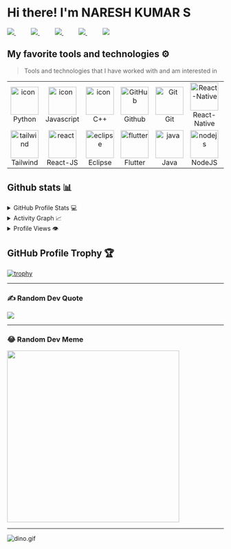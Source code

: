 <h1>Hi there! I'm NARESH KUMAR S </h1>
<div align="justify">

<a href="https://www.instagram.com/lucky_prince_nk/?igshid=YmMyMTA2M2Y%3D">
<img src="https://img.shields.io/badge/Instagram-%23E4405F.svg?style=for-the-badge&logo=Instagram&logoColor=white">
</a>
&nbsp;&nbsp;&nbsp;&nbsp;&nbsp;&nbsp;&nbsp;&nbsp;
<a href="https://twitter.com/NareshKumar1553">
<img src="https://img.shields.io/badge/Twitter-%231DA1F2.svg?style=for-the-badge&logo=Twitter&logoColor=white">
</a>
&nbsp;&nbsp;&nbsp;&nbsp;&nbsp;&nbsp;&nbsp;&nbsp;
<a href="https://www.linkedin.com/in/naresh-kumar-s/">
<img src="https://img.shields.io/badge/Linkedin-%231DA1F2.svg?style=for-the-badge&logo=Linkedin&logoColor=white">
</a>
&nbsp;&nbsp;&nbsp;&nbsp;&nbsp;&nbsp;&nbsp;&nbsp;
<a href="https://t.me/nareshkumar1553/">
<img src="https://img.shields.io/badge/telegram-2CA5E0?style=for-the-badge&logo=telegram&logoColor=white">
</a>
&nbsp;&nbsp;&nbsp;&nbsp;&nbsp;&nbsp;&nbsp;&nbsp;
<a href="https://gitlab.com/NareshKumar1553">
<img src="https://img.shields.io/badge/github-330F63?style=for-the-badge&logo=gitlab&logoColor=white">
</a>

</div>
<p></p>
<!-- Fun -->

## My favorite tools and technologies ⚙️

> Tools and technologies that I have worked with and am interested in

<table>
  <tr>
    <td align="center" width="96">
      <a href="#macropower-tech">
        <img src="https://techstack-generator.vercel.app/python-icon.svg" alt="icon" width="65" height="65" />
      </a>
      <br>Python
    </td>
    <td align="center" width="96">
        <img src="https://techstack-generator.vercel.app/js-icon.svg" alt="icon" width="65" height="65" />
      <br>Javascript
    </td>
    <td align="center" width="96">
        <img src="https://techstack-generator.vercel.app/cpp-icon.svg" alt="icon" width="65" height="65" />
      <br>C++
    </td>
       <td align="center" width="96">
        <img src="https://techstack-generator.vercel.app/github-icon.svg" width="65" height="65" alt="GitHub" />
      <br>Github
    </td>
    <td align="center" width="96">
        <img src="https://skillicons.dev/icons?i=git" width="65" height="65" alt="Git" />
      <br>Git
    </td>
    <td align="center"  width="96">
        <img src="https://techstack-generator.vercel.app/react-icon.svg" width="65" height="65" alt="React-Native" />
      <br>React-Native 
    </td>
    <td align="center"  width="96">
        <img src="https://skillicons.dev/icons?i=html" width="65" height="65" alt="HTML" />
      <br>HTML
    </td>
    <td align="center" width="96">
        <img src="https://skillicons.dev/icons?i=css" width="65" height="65" alt="css" />
      <br>CSS
   </td>
    <td align="center"  width="96">
        <img src="https://skillicons.dev/icons?i=bootstrap" width="65" height="65" alt="bootstrap" />
      <br>Bootstrap
    </td>
     </tr>
    <td align="center" width="96">
        <img src="https://skillicons.dev/icons?i=tailwind" width="65" height="65" alt="tailwind" />
      <br>Tailwind
    </td>
        <td align="center" width="96">
        <img src="https://techstack-generator.vercel.app/react-icon.svg" width="65" height="65" alt="react" />
      <br>React-JS
    </td>
        <td align="center" width="96">
        <img src="https://skillicons.dev/icons?i=eclipse" width="65" height="65" alt="eclipse" />
      <br>Eclipse
    </td>
            <td align="center" width="96">
        <img src="https://skillicons.dev/icons?i=flutter" width="65" height="65" alt="flutter" />
      <br>Flutter
    </td>
    <td align="center" width="96">
        <img src="https://techstack-generator.vercel.app/java-icon.svg" width="65" height="65" alt="java" />
      <br>Java
    </td>
        <td align="center" width="96">
        <img src="https://techstack-generator.vercel.app/nginx-icon.svg" width="65" height="65" alt="nodejs" />
      <br>NodeJS
    </td>
            <td align="center" width="96">
        <img src="https://techstack-generator.vercel.app/mysql-icon.svg" width="65" height="65" alt="MySQL" />
      <br>MySQL
    </td>
                <td align="center" width="96">
        <img src="https://skillicons.dev/icons?i=dart" width="65" height="65" alt="dart" />
      <br>Dart
    </td>
     <td align="center" width="96">
    <img src="https://techstack-generator.vercel.app/ts-icon.svg" width="65" height="65" alt="TS" />
      <br>TypeScript
    </td>
  </tr>
 <tr>
 </tr>
</table>

## Github stats 📊

<details>
  <summary>GitHub Profile Stats 💻</summary>
  <br/>
    <a href="https://github.com/NareshKumar1553/github-readme-stats"><img alt="Nares's Github Stats" src="https://github-readme-stats.vercel.app/api/?username=NareshKumar1553&show_icons=true&count_private=true&theme=default&hide_border=true&bg_color=fff&title_color=00E676&icon_color=00E676" height="192px"/></a>
  <a href="https://github.com/NareshKumar1553/github-readme-stats"><img alt="NareshKumar1553's Top Languages" src="https://github-readme-stats.vercel.app/api/top-langs/?username=NareshKumar1553&langs_count=8&layout=compact&theme=default&hide_border=true&bg_color=fff&title_color=000&icon_color=000&hide=Jupyter%20Notebook" height="192px"/></a>
  <br/>
</details>

<details>
  <summary>Activity Graph 📈</summary>
  <br/>

[![Naresh's github activity graph](https://github-readme-activity-graph.vercel.app/graph?username=NareshKumar1553&bg_color=ffffff&color=000000&line=04e61b&point=403d3d&area=true&hide_border=true)](https://github.com/NareshKumar1553/github-readme-activity-graph)

</details>


<details>
  <summary>Profile Views 👁️</summary>
  <br/>
  <img src="https://komarev.com/ghpvc/?username=NareshKumar1553&label=PROFILE+VIEWS&style=for-the-badge&color=brightgreen">

</details>



## GitHub Profile Trophy 🏆

[![trophy](https://github-profile-trophy.vercel.app/?username=NareshKumar1553&row=1&margin-w=40)](https://github.com/ryo-ma/github-profile-trophy)

<hr>

### ✍️ Random Dev Quote
![](https://quotes-github-readme.vercel.app/api?type=horizontal&theme=radical)

<hr>

### 😂 Random Dev Meme
<img src='https://randommeme-five.vercel.app/' style="height: 400px;"/>

<hr>



<img data-target="animated-image.replacedImage" alt="dino.gif" class="AnimatedImagePlayer-animatedImage" src="https://github.com/saadeghi/saadeghi/raw/master/dino.gif" style="display: block; opacity: 1;">
